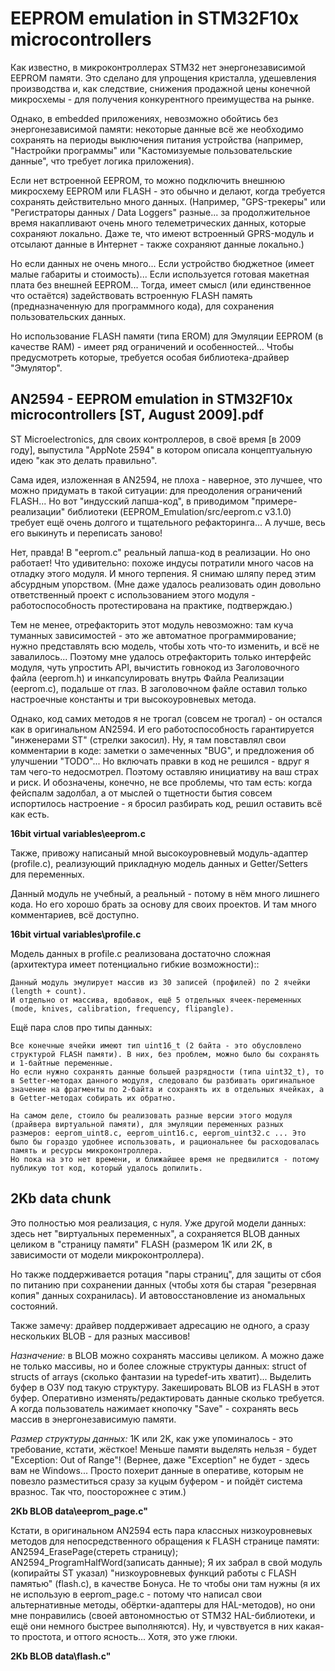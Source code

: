 EEPROM emulation in STM32F10x microcontrollers
==============================================

Как известно, в микроконтроллерах STM32 нет энергонезависимой EEPROM памяти. Это сделано для упрощения кристалла, удешевления производства и, как следствие, снижения продажной цены конечной микросхемы - для получения конкурентного преимущества на рынке.

Однако, в embedded приложениях, невозможно обойтись без энергонезависимой памяти: некоторые данные всё же необходимо сохранять на периоды выключения питания устройства (например, "Настройки программы" или "Кастомизуемые пользовательские данные", что требует логика приложения).

Если нет встроенной EEPROM, то можно подключить внешнюю микросхему EEPROM или FLASH - это обычно и делают, когда требуется сохранять действительно много данных. (Например, "GPS-трекеры" или "Регистраторы данных / Data Loggers" разные... за продолжительное время накапливают очень много телеметрических данных, которые сохраняют локально. Даже те, что имеют встроенный GPRS-модуль и отсылают данные в Интернет - также сохраняют данные локально.)

Но если данных не очень много... Если устройство бюджетное (имеет малые габариты и стоимость)... Если используется готовая макетная плата без внешней EEPROM... Тогда, имеет смысл (или единственное что остаётся) задействовать встроенную FLASH память (предназначенную для программного кода), для сохранения пользовательских данных.

Но использование FLASH памяти (типа EROM) для Эмуляции EEPROM (в качестве RAM) - имеет ряд ограничений и особенностей... Чтобы предусмотреть которые, требуется особая библиотека-драйвер "Эмулятор".



AN2594 - EEPROM emulation in STM32F10x microcontrollers [ST, August 2009].pdf
-----------------------------------------------------------------------------

ST Microelectronics, для своих контроллеров, в своё время [в 2009 году], выпустила "AppNote 2594" в котором описала концептуальную идею "как это делать правильно". 

Сама идея, изложенная в AN2594, не плоха - наверное, это лучшее, что можно придумать в такой ситуации: для преодоления ограничений FLASH... Но вот "индусский лапша-код", в приводимом "примере-реализации" библиотеки (EEPROM_Emulation/src/eeprom.c v3.1.0) требует ещё очень долгого и тщательного рефакторинга... А лучше, весь его выкинуть и переписать заново! 

Нет, правда! В "eeprom.c" реальный лапша-код в реализации. Но оно работает! Что удивительно: похоже индусы потратили много часов на отладку этого модуля. И много терпения. Я снимаю шляпу перед этим абсурдным упорством. (Мне даже удалось реализовать один довольно ответственный проект с использованием этого модуля - работоспособность протестирована на практике, подтверждаю.)

Тем не менее, отрефакторить этот модуль невозможно: там куча туманных зависимостей - это же автоматное программирование; нужно представлять всю модель, чтобы хоть что-то изменить, и всё не завалилось... Поэтому мне удалось отрефакторить только интерфейс модуля, чуть упростить API, вычистить говнокод из Заголовочного файла (eeprom.h) и инкапсулировать внутрь Файла Реализации (eeprom.c), подальше от глаз. В заголовочном файле оставил только настроечные константы и три высокоуровневых метода.

Однако, код самих методов я не трогал (совсем не трогал) - он остался как в оригинальном AN2594. И его работоспособность гарантируется "инженерами ST" (стрелки закосил).
Ну, я там повставлял свои комментарии в коде: заметки о замеченных "BUG", и предложения об улучшении "TODO"... Но включать правки в код не решился - вдруг я там чего-то недосмотрел. Поэтому оставляю инициативу на ваш страх и риск. И обозначены, конечно, не все проблемы, что там есть: когда фейспалм задолбал, а от мыслей о тщетности бытия совсем испортилось настроение - я бросил разбирать код, решил оставить всё как есть. 

**16bit virtual variables\eeprom.c**

Также, привожу написаный мной высокоуровневый модуль-адаптер (profile.c), реализующий прикладную модель данных и Getter/Setters для переменных. 

Данный модуль не учебный, а реальный - потому в нём много лишнего кода. Но его хорошо брать за основу для своих проектов. И там много комментариев, всё доступно.

**16bit virtual variables\profile.c**

Модель данных в profile.c реализована достаточно сложная (архитектура имеет потенциально гибкие возможности)::

    Данный модуль эмулирует массив из 30 записей (профилей) по 2 ячейки (length + count). 
    И отдельно от массива, вдобавок, ещё 5 отдельных ячеек-переменных (mode, knives, calibration, frequency, flipangle).

Ещё пара слов про типы данных:

    Все конечные ячейки имеют тип uint16_t (2 байта - это обусловлено структурой FLASH памяти). В них, без проблем, можно было бы сохранять и 1-байтные переменные.
    Но если нужно сохранять данные большей разрядности (типа uint32_t), то в Setter-методах данного модуля, следовало бы разбивать оригинальное значение на фрагменты по 2-байта и сохранять их в отдельных ячейках, а в Getter-методах собирать их обратно.

    На самом деле, стоило бы реализовать разные версии этого модуля (драйвера виртуальной памяти), для эмуляции переменных разных размеров: eeprom_uint8.c, eeprom_uint16.c, eeprom_uint32.c ... Это было бы гораздо удобнее использовать, и рациональнее бы расходовалась память и ресурсы микроконтроллера. 
    Но пока на это нет времени, и ближайшее время не предвилится - потому публикую тот код, который удалось допилить.



2Kb data chunk
--------------

Это полностью моя реализация, с нуля. Уже другой модели данных: здесь нет "виртуальных переменных", а сохраняется BLOB данных целиком в "страницу памяти" FLASH (размером 1K или 2K, в зависимости от модели микроконтроллера).

Но также поддерживается ротация "пары страниц", для защиты от сбоя по питанию при сохранении данных (чтобы хотя бы старая "резервная копия" данных сохранилась). И автовосстановление из аномальных состояний.

Также замечу: драйвер поддерживает адресацию не одного, а сразу нескольких BLOB - для разных массивов!

*Назначение:* в BLOB можно сохранять массивы целиком. А можно даже не только массивы, но и более сложные структуры данных: struct of structs of arrays (сколько фантазии на typedef-ить хватит)... 
Выделить буфер в ОЗУ под такую структуру. Закешировать BLOB из FLASH в этот буфер. Оперативно изменять/редактировать данные сколько требуется. А когда пользователь нажимает кнопочку "Save" - сохранять весь массив в энергонезависимую памяти.

*Размер структуры данных:* 1K или 2K, как уже упоминалось - это требование, кстати, жёсткое! Меньше памяти выделять нельзя - будет "Exception: Out of Range"! (Вернее, даже "Exception" не будет - здесь вам не Windows... Просто похерит данные в оперативе, которым не повезло разместиться сразу за куцым буфером - и пойдёт система вразнос. Так что, поосторожнее с этим.)

**2Kb BLOB data\eeprom_page.c"**

Кстати, в оригинальном AN2594 есть пара классных низкоуровневых методов для непосредственного обращения к FLASH странице памяти: AN2594_ErasePage(стереть страницу); AN2594_ProgramHalfWord(записать данные); 
Я их забрал в свой модуль (копирайты ST указал) "низкоуровневых функций работы с FLASH памятью" (flash.c), в качестве Бонуса. Не то чтобы они там нужны (я их не использую в eeprom_page.c - потому что написал свои альтернативные методы, обёртки-адаптеры для HAL-методов), но они мне понравились (своей автономностью от STM32 HAL-библиотеки, и ещё они немного быстрее выполняются). Ну, и чувствуется в них какая-то простота, и оттого ясность... Хотя, это уже глюки.

**2Kb BLOB data\flash.c"**

